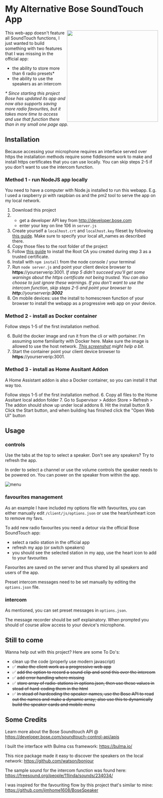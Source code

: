 # My Alternative Bose SoundTouch App

<img width="300px" align="right" src="https://github.com/kdw2060/bose-soundtouch-alt-interface/raw/master/screenshots/myAppMobileView.png"/>

This web-app doesn't feature all SoundTouch functions, I just wanted to build something with two features that I was missing in the official app:

- the ability to store more than 6 radio presets\*
- the ability to use the speakers as an intercom

_\* Since starting this project Bose has updated its app and now also supports saving more radio favourites, but it takes more time to access and use that function there than in my small one page app._

## Installation

Because accessing your microphone requires an interface served over https the installation methods require some fiddlesome work to make and install https certificates that you can use locally. You can skip steps 2-5 if you don't want to use the intercom function.

### Method 1 - run NodeJS app locally
You need to have a computer with Node.js installed to run this webapp. E.g. I used a raspberry pi with raspbian os and the pm2 tool to serve the app on my local network.

1. Download this project
2.
   - get a developer API key from http://developer.bose.com
   - enter your key on line 106 in `server.js`
3. Create yourself a `localhost.crt` and `localhost.key` fileset by following [this guide](https://gist.github.com/cecilemuller/9492b848eb8fe46d462abeb26656c4f8). Make sure to specify your local alt_names as described there.
4. Copy those files to the root folder of the project
5. Follow [this guide](https://www.bounca.org/tutorials/install_root_certificate.html) to install the Root CA you created during step 3 as a trusted certificate.
6. Install with `npm install` from the node console / your terminal
7. Run `node server.js` and point your client device browser to **https**://yourserverip:3001. 
_If step 5 didn't succeed you'll get some warnings about the https certificate not being trusted. You can also choose to just ignore these warnings._
_If you don't want to use the intercom function, skip steps 2-5 and point your browser to **http**://yourserverip:**3002**_ 
8. On mobile devices: use the install to homescreen function of your browser to install the webapp as a progressive web app on your device.

### Method 2 - install as Docker container
Follow steps 1-5 of the first installation method.

6. Build the docker image and run it from the cli or with portainer. I'm assuming some familiarity with Docker here. Make sure the image is allowed to use the host network. _[This screenshot](https://github.com/kdw2060/bose-soundtouch-alt-interface/raw/master/screenshots/Docker-settings.png) might help a bit._
7. Start the container point your client device browser to **https**://yourserverip:3001. 

### Method 3 - install as Home Assitant Addon
A Home Assistant addon is also a Docker container, so you can install it that way too.

Follow steps 1-5 of the first installation method.
6. Copy all files to the Home Assitant local addon folder 
7. Go to Supervisor > Addon Store > Refresh > The addon should show up under local addons
8. Hit the install button
9. Click the Start button, and when building has finished click the "Open Web UI" button

## Usage

### controls

Use the tabs at the top to select a speaker. Don't see any speakers? Try to refresh the app.

In order to select a channel or use the volume controls the speaker needs to be powered on. You can power on the speaker from within the app.

![menu](https://github.com/kdw2060/bose-soundtouch-alt-interface/raw/master/screenshots/controls.png "Menu")

### favourites management

As an example I have included my options file with favourites, you can either manually edit `/client/js/options.json` or use the heart/unheart icon to remove my favs.

To add new radio favourites you need a detour via the official Bose SoundTouch app:

- select a radio station in the official app
- refresh my app (or switch speakers)
- you should see the selected station in my app, use the heart icon to add to your favourites

Favourites are saved on the server and thus shared by all speakers and users of the app.

Preset intercom messages need to be set manually by editing the `options.json` file.

### intercom

As mentioned, you can set preset messages in `options.json`.

The message recorder should be self explainatory. When prompted you should of course allow access to your device's microphone.

## Still to come

Wanna help out with this project? Here are some To Do's:

- clean up the code (properly use modern javascript)
- :white_check_mark: ~~make the client work as a progressive web app~~
- :white_check_mark: ~~add the option to record a sound clip and send this over the intercom~~
- :white_check_mark: ~~add error handling where missing~~
- :white_check_mark: ~~store array of radio-stations in options.json, then use these values in stead of hard-coding them in the html~~
- :white_check_mark: ~~in stead of hardcoding the speaker-names, use the Bose API to read out the names and make a dynamic array; also use this to dynamically build the speaker cards and mobile menu~~

## Some Credits

Learn more about the Bose Soundtouch API @ https://developer.bose.com/soundtouch-control-api/apis

I built the interface with Bulma css framework: https://bulma.io/

This nice package made it easy to discover the speakers on the local network: https://github.com/watson/bonjour

The sample sound for the intercom function was found here: https://freesound.org/people/11linda/sounds/234034/

I was inspired for the favouriting flow by this project that's similar to mine: https://github.com/jimhome1608/BoseSpeaker
